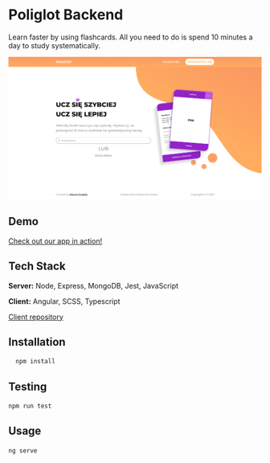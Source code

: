 
# Poliglot Backend

Learn faster by using flashcards. All you need to do is spend 10 minutes a day to study systematically.

![App Screenshot](./github/homepage.png)

## Demo

[Check out our app in action!](https://poliglot.onrender.com/)

## Tech Stack

**Server:** Node, Express, MongoDB, Jest, JavaScript

**Client:** Angular, SCSS, Typescript

[Client repository](https://github.com/marcing20067/poliglot-frontend)
  

## Installation

```bash
  npm install 
```


## Testing

```bash
npm run test
```


## Usage

```bash
ng serve
```